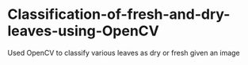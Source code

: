 # Classification-of-fresh-and-dry-leaves-using-OpenCV
Used OpenCV to classify various leaves as dry or fresh given an image
